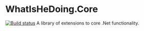 # WhatIsHeDoing.Core

[![Build status](https://ci.appveyor.com/api/projects/status/v0uv106s7gfb1wmc?svg=true)](https://ci.appveyor.com/project/DarrenHickling/whatishedoing-core)
A library of extensions to core .Net functionality.
